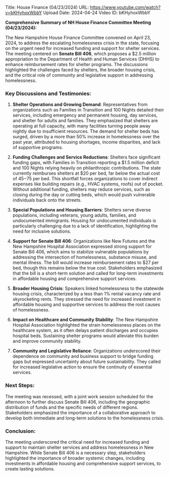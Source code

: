 Title: House Finance (04/23/2024)
URL: https://www.youtube.com/watch?v=bKHyhoxWbbY
Upload Date: 2024-04-24
Video ID: bKHyhoxWbbY

**Comprehensive Summary of NH House Finance Committee Meeting (04/23/2024):**

The New Hampshire House Finance Committee convened on April 23, 2024, to address the escalating homelessness crisis in the state, focusing on the urgent need for increased funding and support for shelter services. The meeting centered on **Senate Bill 406**, which proposes a $2.5 million appropriation to the Department of Health and Human Services (DHHS) to enhance reimbursement rates for shelter programs. The discussions highlighted the challenges faced by shelters, the broader housing crisis, and the critical role of community and legislative support in addressing homelessness.

### Key Discussions and Testimonies:
1. **Shelter Operations and Growing Demand**: Representatives from organizations such as Families in Transition and 100 Nights detailed their services, including emergency and permanent housing, day services, and shelter for adults and families. They emphasized that shelters are operating at full capacity, with many facilities turning people away nightly due to insufficient resources. The demand for shelter beds has surged, driven by a more than 50% increase in homelessness over the past year, attributed to housing shortages, income disparities, and lack of supportive programs.

2. **Funding Challenges and Service Reductions**: Shelters face significant funding gaps, with Families in Transition reporting a $1.5 million deficit and 100 Nights relying heavily on philanthropic contributions. The state currently reimburses shelters at $20 per bed, far below the actual cost of $45-$75 per bed. This shortfall forces organizations to cover indirect expenses like building repairs (e.g., HVAC systems, roofs) out of pocket. Without additional funding, shelters may reduce services, such as closing during the day or cutting beds, which would push vulnerable individuals back onto the streets.

3. **Special Populations and Housing Barriers**: Shelters serve diverse populations, including veterans, young adults, families, and undocumented immigrants. Housing for undocumented individuals is particularly challenging due to a lack of identification, highlighting the need for inclusive solutions.

4. **Support for Senate Bill 406**: Organizations like New Futures and the New Hampshire Hospital Association expressed strong support for Senate Bill 406, which aims to stabilize vulnerable populations by addressing the intersection of homelessness, substance misuse, and mental illness. The bill would increase reimbursement rates to $27 per bed, though this remains below the true cost. Stakeholders emphasized that the bill is a short-term solution and called for long-term investments in affordable housing and comprehensive support services.

5. **Broader Housing Crisis**: Speakers linked homelessness to the statewide housing crisis, characterized by a less than 1% rental vacancy rate and skyrocketing rents. They stressed the need for increased investment in affordable housing and supportive services to address the root causes of homelessness.

6. **Impact on Healthcare and Community Stability**: The New Hampshire Hospital Association highlighted the strain homelessness places on the healthcare system, as it often delays patient discharges and occupies hospital beds. Sustaining shelter programs would alleviate this burden and improve community stability.

7. **Community and Legislative Reliance**: Organizations underscored their dependence on community and business support to bridge funding gaps but expressed uncertainty about future sustainability. They called for increased legislative action to ensure the continuity of essential services.

### Next Steps:
The meeting was recessed, with a joint work session scheduled for the afternoon to further discuss Senate Bill 406, including the geographic distribution of funds and the specific needs of different regions. Stakeholders emphasized the importance of a collaborative approach to develop both immediate and long-term solutions to the homelessness crisis.

### Conclusion:
The meeting underscored the critical need for increased funding and support to maintain shelter services and address homelessness in New Hampshire. While Senate Bill 406 is a necessary step, stakeholders highlighted the importance of broader systemic changes, including investments in affordable housing and comprehensive support services, to create lasting solutions.